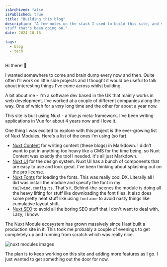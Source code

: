 ```yaml
---
isArchived: false
isPublished: true 
title: "Building this blog"
description: "A few notes on the stack I used to build this site, and some other
stuff that's been going on."
date: 2024-10-16 

tags:
  - blog
  - tech
---
```


Hi there! 👋

I wanted somewhere to come and brain dump every now and then. Quite often I'll
work on little side projects and I thought it would be useful to talk about
interesting things I've come across whilst building.

A bit about me - I'm a software dev based in the UK that mainly works in web
development. I've worked at a couple of different companies along the way. One
of which for a _very_ long time and the other for about a year now.

This site is built using Nuxt - a Vue.js meta-framework. I've been writing
applications in Vue for about 4 years now and I love it.

One thing I was excited to explore with this project is the ever-growing list of
Nuxt Modules. Here's a list of the ones I'm using (so far):

- [Nuxt Content](https://content.nuxtjs.org/) for writing content (these blogs) in Markdown.
  I didn't want to put in anything too heavy like a CMS for the time being, so
  Nuxt Content was exactly the tool I needed. It's all just Markdown.
- [Nuxt UI](https://ui.nuxt.com/) for the design system. Nuxt UI has a bunch of
  components that are easy to use and look great. I've been thinking about
  splashing out on the pro license.
- [Nuxt Fonts](https://fonts.nuxt.com/) for loading the fonts. This was really
  cool DX. Literally all I did was install the module and specify the font in my
  `tailwind.config.ts`. That's it. Behind-the-scenes the module is doing all the
  heavy lifting for stuff like downloading the font files. It also does some
  pretty neat stuff like using `fontaine` to avoid nasty things like cumulative layout shift.
- [Nuxt SEO](https://nuxtseo.com/) to avoid all the boring SEO stuff that I
  don't want to deal with. Lazy, I know.

The Nuxt Module ecosystem has grown massively since I last built a production
site in it. This took me probably a couple of evenings to get completely up and
running from scratch which was really nice.

![nuxt modules images](/img/nuxtmodules.png)

The plan is to keep working on this site and adding more features as I go. I
just wanted to get something out the door for now.

